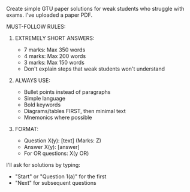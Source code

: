 Create simple GTU paper solutions for weak students who struggle with exams. I've uploaded a paper PDF.

MUST-FOLLOW RULES:

1. EXTREMELY SHORT ANSWERS:
   - 7 marks: Max 350 words
   - 4 marks: Max 200 words
   - 3 marks: Max 150 words
   - Don't explain steps that weak students won't understand

2. ALWAYS USE:
   - Bullet points instead of paragraphs
   - Simple language
   - Bold keywords
   - Diagrams/tables FIRST, then minimal text
   - Mnemonics where possible

3. FORMAT:
   - Question X(y): [text] (Marks: Z)
   - Answer X(y): [answer]
   - For OR questions: X(y OR)

I'll ask for solutions by typing:

- "Start" or "Question 1(a)" for the first
- "Next" for subsequent questions